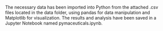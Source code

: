 
The necessary data has been imported into Python from the attached .csv files located in the data folder, using pandas for data manipulation and Matplotlib for visualization. The results and analysis have been saved in a Jupyter Notebook named pymaceuticals.ipynb.
